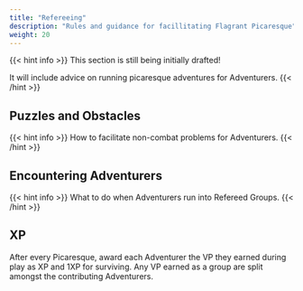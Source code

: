 ```yaml
---
title: "Refereeing"
description: "Rules and guidance for facillitating Flagrant Picaresque"
weight: 20
---
```


<!-- vale Microsoft.HeadingAcronyms = NO -->

{{< hint info >}}
This section is still being initially drafted!

It will include advice on running picaresque adventures for Adventurers.
{{< /hint >}}

## Puzzles and Obstacles

{{< hint info >}}
How to facilitate non-combat problems for Adventurers.
{{< /hint >}}

## Encountering Adventurers

{{< hint info >}}
What to do when Adventurers run into Refereed Groups.
{{< /hint >}}

## XP

After every Picaresque, award each Adventurer the VP they earned during play as XP and 1XP for
surviving. Any VP earned as a group are split amongst the contributing Adventurers.
